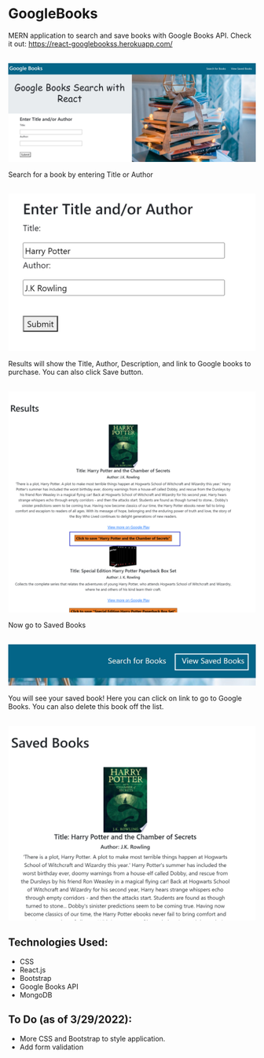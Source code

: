 # GoogleBooks

MERN application to search and save books with Google Books API. Check it out: https://react-googlebookss.herokuapp.com/

<p align ="center"><br><img src="./client/src/images/googleBooksHome.jpg"></p>

Search for a book by entering Title or Author 
<p align ="center"><br><img src="./client/src/images/formImage.jpg" width="600px"></p>

Results will show the Title, Author, Description, and link to Google books to purchase. You can also click Save button.
<p align ="center"><br><img src="./client/src/images/resultsImg.png" width="600px"></p>

Now go to Saved Books
<p align ="center"><br><img src="./client/src/images/navImg-2.png" width="600px"></p>

You will see your saved book! Here you can click on link to go to Google Books. You can also delete this book off the list.
<p align ="center"><br><img src="./client/src/images/savedImg-2.png" width="600px"></p>

## Technologies Used:
* CSS
* React.js
* Bootstrap
* Google Books API
* MongoDB 


## To Do (as of 3/29/2022):
* More CSS and Bootstrap to style application. 
* Add form validation 